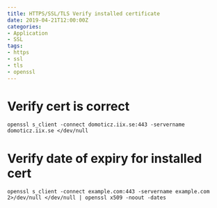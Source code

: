 ```yaml
---
title: HTTPS/SSL/TLS Verify installed certificate
date: 2019-04-21T12:00:00Z
categories:
- Application
- SSL
tags:
- https
- ssl
- tls
- openssl
---
```

# Verify cert is correct
`openssl s_client -connect domoticz.iix.se:443 -servername domoticz.iix.se </dev/null`

# Verify date of expiry for installed cert
`openssl s_client -connect example.com:443 -servername example.com 2>/dev/null </dev/null | openssl x509 -noout -dates`

